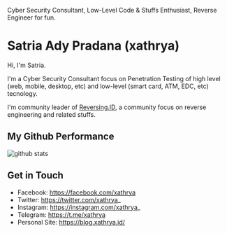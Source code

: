 Cyber Security Consultant, Low-Level Code & Stuffs Enthusiast, Reverse Engineer for fun.

# Satria Ady Pradana (xathrya)

Hi, I'm Satria. 

I'm a Cyber Security Consultant focus on Penetration Testing of high level (web, mobile, desktop, etc) and low-level (smart card, ATM, EDC, etc) tecnology.

I'm community leader of [Reversing.ID](https://reversing.id), a community focus on reverse engineering and related stuffs.

## My Github Performance

![github stats](https://github-readme-stats.vercel.app/api?username=xathrya&show_icons=true)

## Get in Touch

- Facebook: https://facebook.com/xathrya
- Twitter: https://twitter.com/xathrya_
- Instagram: https://instagram.com/xathrya_
- Telegram: https://t.me/xathrya
- Personal Site: https://blog.xathrya.id/